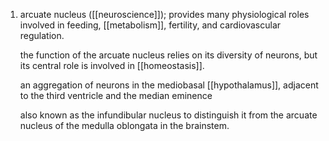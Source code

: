 1. arcuate nucleus ([[neuroscience]]); provides many physiological roles involved in feeding, [[metabolism]], fertility, and cardiovascular regulation.
   
   the function of the arcuate nucleus relies on its diversity of neurons, but its central role is involved in [[homeostasis]].
   
   an aggregation of neurons in the mediobasal [[hypothalamus]], adjacent to the third ventricle and the median eminence
   
   also known as the infundibular nucleus to distinguish it from the arcuate nucleus of the medulla oblongata in the brainstem.